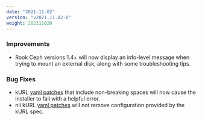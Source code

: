 ```yaml
---
date: "2021-11-02"
version: "v2021.11.02-0"
weight: 202111020
---
```


### <span class="label label-blue">Improvements</span>
- Rook Ceph versions 1.4+ will now display an info-level message when trying to mount an external disk, along with some troubleshooting tips. 

### <span class="label label-orange">Bug Fixes</span>
- kURL [yaml patches](https://kurl.sh/docs/install-with-kurl/#modifying-an-install-using-a-yaml-patch-file-at-runtime) that include non-breaking spaces will now cause the installer to fail with a helpful error.
- nil kURL [yaml patches](https://kurl.sh/docs/install-with-kurl/#modifying-an-install-using-a-yaml-patch-file-at-runtime) will not remove configuration provided by the kURL spec.
